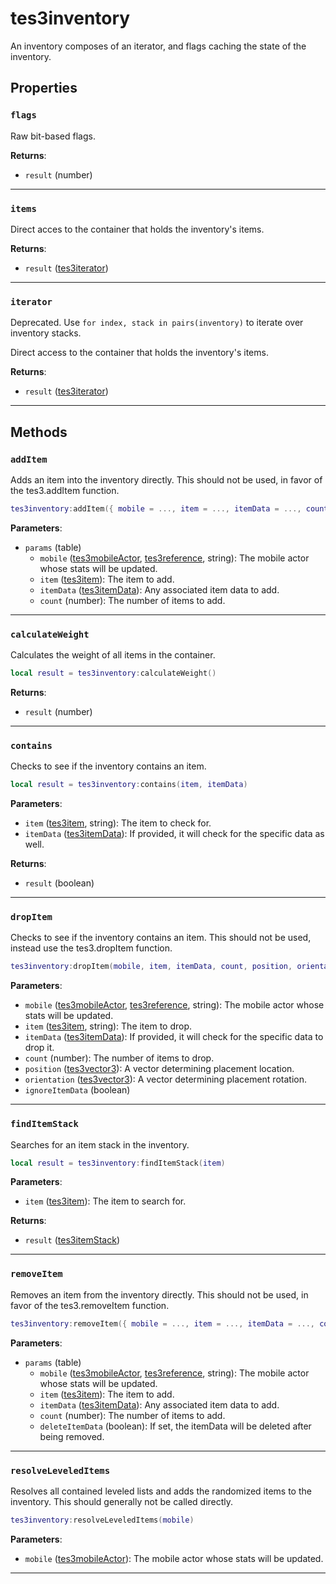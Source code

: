 # tes3inventory

An inventory composes of an iterator, and flags caching the state of the inventory.

## Properties

### `flags`

Raw bit-based flags.

**Returns**:

* `result` (number)

***

### `items`

Direct acces to the container that holds the inventory's items.

**Returns**:

* `result` ([tes3iterator](../../types/tes3iterator))

***

### `iterator`

Deprecated. Use ``for index, stack in pairs(inventory)`` to iterate over inventory stacks.
	
Direct access to the container that holds the inventory's items.

**Returns**:

* `result` ([tes3iterator](../../types/tes3iterator))

***

## Methods

### `addItem`

Adds an item into the inventory directly. This should not be used, in favor of the tes3.addItem function.

```lua
tes3inventory:addItem({ mobile = ..., item = ..., itemData = ..., count = ... })
```

**Parameters**:

* `params` (table)
	* `mobile` ([tes3mobileActor](../../types/tes3mobileActor), [tes3reference](../../types/tes3reference), string): The mobile actor whose stats will be updated.
	* `item` ([tes3item](../../types/tes3item)): The item to add.
	* `itemData` ([tes3itemData](../../types/tes3itemData)): Any associated item data to add.
	* `count` (number): The number of items to add.

***

### `calculateWeight`

Calculates the weight of all items in the container.

```lua
local result = tes3inventory:calculateWeight()
```

**Returns**:

* `result` (number)

***

### `contains`

Checks to see if the inventory contains an item.

```lua
local result = tes3inventory:contains(item, itemData)
```

**Parameters**:

* `item` ([tes3item](../../types/tes3item), string): The item to check for.
* `itemData` ([tes3itemData](../../types/tes3itemData)): If provided, it will check for the specific data as well.

**Returns**:

* `result` (boolean)

***

### `dropItem`

Checks to see if the inventory contains an item. This should not be used, instead use the tes3.dropItem function.

```lua
tes3inventory:dropItem(mobile, item, itemData, count, position, orientation, ignoreItemData)
```

**Parameters**:

* `mobile` ([tes3mobileActor](../../types/tes3mobileActor), [tes3reference](../../types/tes3reference), string): The mobile actor whose stats will be updated.
* `item` ([tes3item](../../types/tes3item), string): The item to drop.
* `itemData` ([tes3itemData](../../types/tes3itemData)): If provided, it will check for the specific data to drop it.
* `count` (number): The number of items to drop.
* `position` ([tes3vector3](../../types/tes3vector3)): A vector determining placement location.
* `orientation` ([tes3vector3](../../types/tes3vector3)): A vector determining placement rotation.
* `ignoreItemData` (boolean)

***

### `findItemStack`

Searches for an item stack in the inventory.

```lua
local result = tes3inventory:findItemStack(item)
```

**Parameters**:

* `item` ([tes3item](../../types/tes3item)): The item to search for.

**Returns**:

* `result` ([tes3itemStack](../../types/tes3itemStack))

***

### `removeItem`

Removes an item from the inventory directly. This should not be used, in favor of the tes3.removeItem function.

```lua
tes3inventory:removeItem({ mobile = ..., item = ..., itemData = ..., count = ..., deleteItemData = ... })
```

**Parameters**:

* `params` (table)
	* `mobile` ([tes3mobileActor](../../types/tes3mobileActor), [tes3reference](../../types/tes3reference), string): The mobile actor whose stats will be updated.
	* `item` ([tes3item](../../types/tes3item)): The item to add.
	* `itemData` ([tes3itemData](../../types/tes3itemData)): Any associated item data to add.
	* `count` (number): The number of items to add.
	* `deleteItemData` (boolean): If set, the itemData will be deleted after being removed.

***

### `resolveLeveledItems`

Resolves all contained leveled lists and adds the randomized items to the inventory. This should generally not be called directly.

```lua
tes3inventory:resolveLeveledItems(mobile)
```

**Parameters**:

* `mobile` ([tes3mobileActor](../../types/tes3mobileActor)): The mobile actor whose stats will be updated.

***

